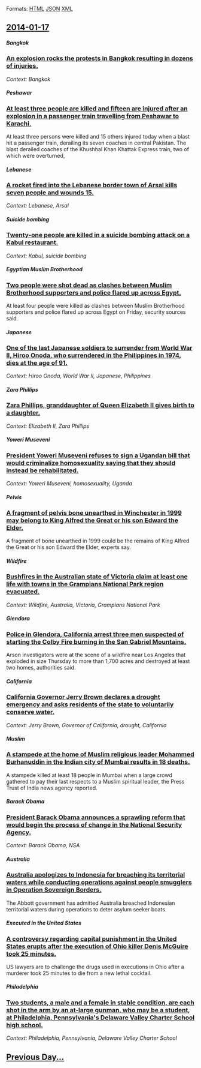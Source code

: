 
Formats: [HTML](2014/01/17/index.html)  [JSON](2014/01/17/index.json)  [XML](2014/01/17/index.xml)  

## [2014-01-17](/news/2014/01/17/index.md)

##### Bangkok
### [An explosion rocks the protests in Bangkok resulting in dozens of injuries. ](/news/2014/01/17/an-explosion-rocks-the-protests-in-bangkok-resulting-in-dozens-of-injuries.md)
_Context: Bangkok_

##### Peshawar
### [At least three people are killed and fifteen are injured after an explosion in a passenger train travelling from Peshawar to Karachi. ](/news/2014/01/17/at-least-three-people-are-killed-and-fifteen-are-injured-after-an-explosion-in-a-passenger-train-travelling-from-peshawar-to-karachi.md)
At least three persons were killed and 15 others injured today when a blast hit a passenger train, derailing its seven coaches in central Pakistan. The blast derailed coaches of the Khushhal Khan Khattak Express train, two of which were overturned,

##### Lebanese
### [A rocket fired into the Lebanese border town of Arsal kills seven people and wounds 15. ](/news/2014/01/17/a-rocket-fired-into-the-lebanese-border-town-of-arsal-kills-seven-people-and-wounds-15.md)
_Context: Lebanese, Arsal_

##### Suicide bombing
### [Twenty-one people are killed in a suicide bombing attack on a Kabul restaurant. ](/news/2014/01/17/twenty-one-people-are-killed-in-a-suicide-bombing-attack-on-a-kabul-restaurant.md)
_Context: Kabul, suicide bombing_

##### Egyptian Muslim Brotherhood
### [Two people were shot dead as clashes between Muslim Brotherhood supporters and police flared up across Egypt. ](/news/2014/01/17/two-people-were-shot-dead-as-clashes-between-muslim-brotherhood-supporters-and-police-flared-up-across-egypt.md)
At least four people were killed as clashes between Muslim Brotherhood supporters and police flared up across Egypt on Friday, security sources said.

##### Japanese
### [One of the last Japanese soldiers to surrender from World War II, Hiroo Onoda, who surrendered in the Philippines in 1974, dies at the age of 91. ](/news/2014/01/17/one-of-the-last-japanese-soldiers-to-surrender-from-world-war-ii-hiroo-onoda-who-surrendered-in-the-philippines-in-1974-dies-at-the-age-o.md)
_Context: Hiroo Onoda, World War II, Japanese, Philippines_

##### Zara Phillips
### [Zara Phillips, granddaughter of Queen Elizabeth II gives birth to a daughter. ](/news/2014/01/17/zara-phillips-granddaughter-of-queen-elizabeth-ii-gives-birth-to-a-daughter.md)
_Context: Elizabeth II, Zara Phillips_

##### Yoweri Museveni
### [President Yoweri Museveni refuses to sign a Ugandan bill that would criminalize homosexuality saying that they should instead be rehabilitated. ](/news/2014/01/17/president-yoweri-museveni-refuses-to-sign-a-ugandan-bill-that-would-criminalize-homosexuality-saying-that-they-should-instead-be-rehabilitat.md)
_Context: Yoweri Museveni, homosexuality, Uganda_

##### Pelvis
### [A fragment of pelvis bone unearthed in Winchester in 1999 may belong to King Alfred the Great or his son Edward the Elder. ](/news/2014/01/17/a-fragment-of-pelvis-bone-unearthed-in-winchester-in-1999-may-belong-to-king-alfred-the-great-or-his-son-edward-the-elder.md)
A fragment of bone unearthed in 1999 could be the remains of King Alfred the Great or his son Edward the Elder, experts say.

##### Wildfire
### [Bushfires in the Australian state of Victoria claim at least one life with towns in the Grampians National Park region evacuated. ](/news/2014/01/17/bushfires-in-the-australian-state-of-victoria-claim-at-least-one-life-with-towns-in-the-grampians-national-park-region-evacuated.md)
_Context: Wildfire, Australia, Victoria, Grampians National Park_

##### Glendora
### [Police in Glendora, California arrest three men suspected of starting the Colby Fire burning in the San Gabriel Mountains. ](/news/2014/01/17/police-in-glendora-california-arrest-three-men-suspected-of-starting-the-colby-fire-burning-in-the-san-gabriel-mountains.md)
Arson investigators were at the scene of a wildfire near Los Angeles that exploded in size Thursday to more than 1,700 acres and destroyed at least two homes, authorities said.

##### California
### [California Governor Jerry Brown declares a drought emergency and asks residents of the state to voluntarily conserve water. ](/news/2014/01/17/california-governor-jerry-brown-declares-a-drought-emergency-and-asks-residents-of-the-state-to-voluntarily-conserve-water.md)
_Context: Jerry Brown, Governor of California, drought, California_

##### Muslim
### [A stampede at the home of Muslim religious leader Mohammed Burhanuddin in the Indian city of Mumbai results in 18 deaths. ](/news/2014/01/17/a-stampede-at-the-home-of-muslim-religious-leader-mohammed-burhanuddin-in-the-indian-city-of-mumbai-results-in-18-deaths.md)
A stampede killed at least 18 people in Mumbai when a large crowd gathered to pay their last respects to a Muslim spiritual leader, the Press Trust of India news agency reported.

##### Barack Obama
### [President Barack Obama announces a sprawling reform that would begin the process of change in the National Security Agency. ](/news/2014/01/17/president-barack-obama-announces-a-sprawling-reform-that-would-begin-the-process-of-change-in-the-national-security-agency.md)
_Context: Barack Obama, NSA_

##### Australia
### [Australia apologizes to Indonesia for breaching its territorial waters while conducting operations against people smugglers in Operation Sovereign Borders. ](/news/2014/01/17/australia-apologizes-to-indonesia-for-breaching-its-territorial-waters-while-conducting-operations-against-people-smugglers-in-operation-sov.md)
The Abbott government has admitted Australia breached Indonesian territorial waters during operations to deter asylum seeker boats.

##### Executed in the United States
### [A controversy regarding capital punishment in the United States erupts after the execution of Ohio killer Denis McGuire took 25 minutes. ](/news/2014/01/17/a-controversy-regarding-capital-punishment-in-the-united-states-erupts-after-the-execution-of-ohio-killer-denis-mcguire-took-25-minutes.md)
US lawyers are to challenge the drugs used in executions in Ohio after a murderer took 25 minutes to die from a new lethal cocktail.

##### Philadelphia
### [Two students, a male and a female in stable condition, are each shot in the arm by an at-large gunman, who may be a student, at Philadelphia, Pennsylvania's Delaware Valley Charter School high school. ](/news/2014/01/17/two-students-a-male-and-a-female-in-stable-condition-are-each-shot-in-the-arm-by-an-at-large-gunman-who-may-be-a-student-at-philadelphia.md)
_Context: Philadelphia, Pennsylvania, Delaware Valley Charter School_

## [Previous Day...](/news/2014/01/16/index.md)

